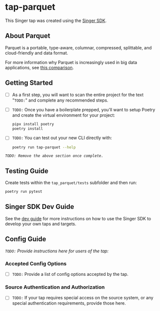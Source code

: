 # tap-parquet

This Singer tap was created using the [Singer SDK](https://gitlab.com/meltano/singer-sdk).

## About Parquet

Parquet is a portable, type-aware, columnar, compressed, splittable, and cloud-friendly and data format.

For more information why Parquet is increasingly used in big data applications, see
[this comparison](https://www.linkedin.com/pulse/spark-file-format-showdown-csv-vs-json-parquet-garren-staubli/).

## Getting Started

- [ ] As a first step, you will want to scan the entire project for the text "`TODO:`" and complete any recommended steps.
- [ ] `TODO:` Once you have a boilerplate prepped, you'll want to setup Poetry and create the virtual environment for your project:

    ```bash
    pipx install poetry
    poetry install
    ```

- [ ] `TODO:` You can test out your new CLI directly with:

    ```bash
    poetry run tap-parquet --help
    ```


_`TODO: Remove the above section once complete.`_

## Testing Guide

Create tests within the `tap_parquet/tests` subfolder and
  then run:

```bash
poetry run pytest
```

## Singer SDK Dev Guide

See the [dev guide](../../docs/dev_guide.md) for more instructions on how to use the Singer SDK to 
develop your own taps and targets.

## Config Guide

_`TODO:` Provide instructions here for users of the tap:_

### Accepted Config Options

- [ ] `TODO:` Provide a list of config options accepted by the tap.

### Source Authentication and Authorization

- [ ] `TODO:` If your tap requires special access on the source system, or any special authentication requirements, provide those here.
